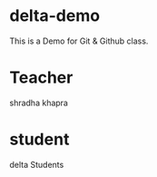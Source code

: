 # delta-demo
This is a Demo for Git &amp; Github class.

# Teacher
shradha khapra

# student
delta Students
